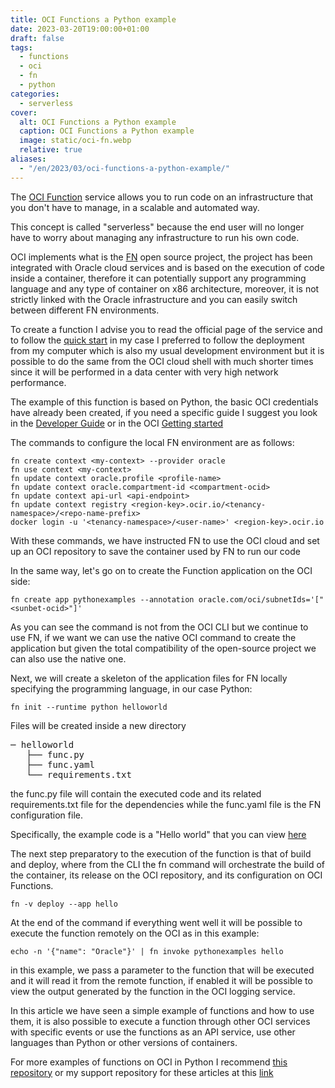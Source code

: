 ```yaml
---
title: OCI Functions a Python example
date: 2023-03-20T19:00:00+01:00
draft: false
tags:
  - functions
  - oci
  - fn
  - python
categories:
  - serverless
cover:
  alt: OCI Functions a Python example
  caption: OCI Functions a Python example
  image: static/oci-fn.webp
  relative: true
aliases:
  - "/en/2023/03/oci-functions-a-python-example/"
---
```


The [OCI Function](https://www.oracle.com/cloud/cloud-native/functions/) service allows you to run code on an infrastructure that you don't have to manage, in a scalable and automated way.

This concept is called "serverless" because the end user will no longer have to worry about managing any infrastructure to run his own code.

OCI implements what is the [FN](https://fnproject.io/) open source project, the project has been integrated with Oracle cloud services and is based on the execution of code inside a container, therefore it can potentially support any programming language and any type of container on x86 architecture, moreover, it is not strictly linked with the Oracle infrastructure and you can easily switch between different FN environments.

To create a function I advise you to read the official page of the service and to follow the [quick start](https://docs.oracle.com/en-us/iaas/Content/Functions/Tasks/functionsquickstartguidestop.htm) in my case I preferred to follow the deployment from my computer which is also my usual development environment but it is possible to do the same from the OCI cloud shell with much shorter times since it will be performed in a data center with very high network performance.

The example of this function is based on Python, the basic OCI credentials have already been created, if you need a specific guide I suggest you look in the [Developer Guide](https://docs.oracle.com/en-us/iaas/Content/API/Concepts/devtoolslanding.htm) or in the OCI [Getting started](https://docs.oracle.com/en-us/iaas/Content/GSG/Concepts/get-account.htm)

The commands to configure the local FN environment are as follows:

```console
fn create context <my-context> --provider oracle
fn use context <my-context>
fn update context oracle.profile <profile-name>
fn update context oracle.compartment-id <compartment-ocid>
fn update context api-url <api-endpoint>
fn update context registry <region-key>.ocir.io/<tenancy-namespace>/<repo-name-prefix>
docker login -u '<tenancy-namespace>/<user-name>' <region-key>.ocir.io
```

With these commands, we have instructed FN to use the OCI cloud and set up an OCI repository to save the container used by FN to run our code

In the same way, let's go on to create the Function application on the OCI side:

```console
fn create app pythonexamples --annotation oracle.com/oci/subnetIds='["<sunbet-ocid>"]'
```

As you can see the command is not from the OCI CLI but we continue to use FN, if we want we can use the native OCI command to create the application but given the total compatibility of the open-source project we can also use the native one.

Next, we will create a skeleton of the application files for FN locally specifying the programming language, in our case Python:

```console
fn init --runtime python helloworld
```

Files will be created inside a new directory

<pre>
─ helloworld
   ├── func.py
   ├── func.yaml
   └── requirements.txt
</pre>

the func.py file will contain the executed code and its related requirements.txt file for the dependencies while the func.yaml file is the FN configuration file.

Specifically, the example code is a "Hello world" that you can view [here](https://github.com/enricopesce/fn-examples/blob/main/helloworld/func.py)

The next step preparatory to the execution of the function is that of build and deploy, where from the CLI the fn command will orchestrate the build of the container, its release on the OCI repository, and its configuration on OCI Functions.

```console
fn -v deploy --app hello
```

At the end of the command if everything went well it will be possible to execute the function remotely on the OCI as in this example:

```console
echo -n '{"name": "Oracle"}' | fn invoke pythonexamples hello
```

in this example, we pass a parameter to the function that will be executed and it will read it from the remote function, if enabled it will be possible to view the output generated by the function in the OCI logging service.

In this article we have seen a simple example of functions and how to use them, it is also possible to execute a function through other OCI services with specific events or use the functions as an API service, use other languages than Python or other versions of containers.

For more examples of functions on OCI in Python I recommend [this repository](https://github.com/oracle-samples/oracle-functions-samples) or  my support repository for these articles at this [link](https://github.com/enricopesce/fn-examples)